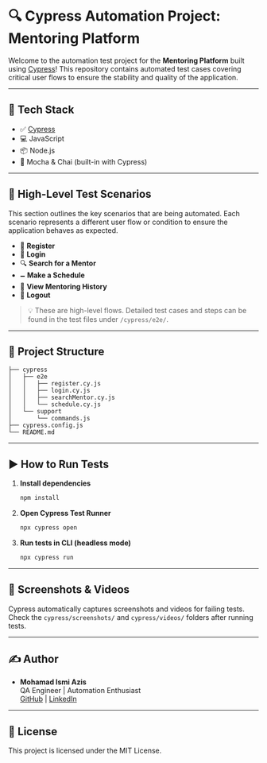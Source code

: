 # 🔍 Cypress Automation Project: Mentoring Platform

Welcome to the automation test project for the **Mentoring Platform** built using [Cypress](https://www.cypress.io/)! This repository contains automated test cases covering critical user flows to ensure the stability and quality of the application.

---

## 🚀 Tech Stack

- ✅ [Cypress](https://www.cypress.io/)
- 💻 JavaScript
- 📦 Node.js
- 🧪 Mocha & Chai (built-in with Cypress)

---

## 🎯 High-Level Test Scenarios

This section outlines the key scenarios that are being automated. Each scenario represents a different user flow or condition to ensure the application behaves as expected.

- 📝 **Register**
- 🔐 **Login**
- 🔍 **Search for a Mentor**
- 🗕️ **Make a Schedule**
- 🧾 **View Mentoring History**
- 🚪 **Logout**

> 💡 These are high-level flows. Detailed test cases and steps can be found in the test files under `/cypress/e2e/`.

---

## 📁 Project Structure

```
├── cypress
│   ├── e2e
│   │   ├── register.cy.js
│   │   ├── login.cy.js
│   │   ├── searchMentor.cy.js
│   │   └── schedule.cy.js
│   └── support
│       └── commands.js
├── cypress.config.js
└── README.md
```

---

## ▶️ How to Run Tests

1. **Install dependencies**

   ```bash
   npm install
   ```

2. **Open Cypress Test Runner**

   ```bash
   npx cypress open
   ```

3. **Run tests in CLI (headless mode)**

   ```bash
   npx cypress run
   ```

---

## 📸 Screenshots & Videos

Cypress automatically captures screenshots and videos for failing tests.\
Check the `cypress/screenshots/` and `cypress/videos/` folders after running tests.

---

## ✍️ Author

- **Mohamad Ismi Azis**\
  QA Engineer | Automation Enthusiast\
  [GitHub](https://github.com/ismiazis96) | [LinkedIn](https://linkedin.com/in/ismiazis96)

---

## 📃 License

This project is licensed under the MIT License.

